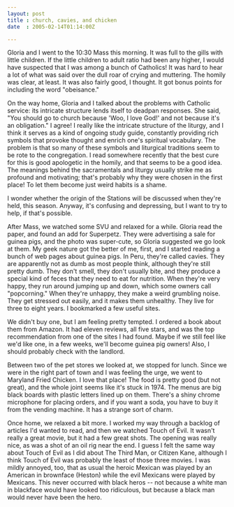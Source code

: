 ```yaml
---
layout: post
title : church, cavies, and chicken
date  : 2005-02-14T01:14:00Z

---
```

Gloria and I went to the 10:30 Mass this morning.  It was full to the gills with little children.  If the little children to adult ratio had been any higher, I would have suspected that I was among a bunch of Catholics!  It was hard to hear a lot of what was said over the dull roar of crying and muttering. The homily was clear, at least.  It was also fairly good, I thought.  It got bonus points for including the word "obeisance."

On the way home, Gloria and I talked about the problems with Catholic service: its intricate structure lends itself to deadpan responses.  She said, "You should go to church because 'Woo, I love God!' and not because it's an obligation."  I agree!  I really like the intricate structure of the liturgy, and I think it serves as a kind of ongoing study guide, constantly providing rich symbols that provoke thought and enrich one's spiritual vocabulary.  The problem is that so many of these symbols and liturgical traditions seem to be rote to the congregation.  I read somewhere recently that the best cure for this is good apologetic in the homily, and that seems to be a good idea.  The meanings behind the sacramentals and liturgy usually strike me as profound and motivating; that's probably why they were chosen in the first place!  To let them become just weird habits is a shame.

I wonder whether the origin of the Stations will be discussed when they're held, this season.  Anyway, it's confusing and depressing, but I want to try to help, if that's possible.

After Mass, we watched some SVU and relaxed for a while.  Gloria read the paper, and found an add for Superpetz.  They were advertising a sale for guinea pigs, and the photo was super-cute, so Gloria suggested we go look at them.  My geek nature got the better of me, first, and I started reading a bunch of web pages about guinea pigs.  In Peru, they're called cavies.  They are apparently not as dumb as most people think, although they're still pretty dumb.  They don't smell, they don't usually bite, and they produce a special kind of feces that they need to eat for nutrition.  When they're very happy, they run around jumping up and down, which some owners call "popcorning."  When they're unhappy, they make a weird grumbling noise.  They get stressed out easily, and it makes them unhealthy.  They live for three to eight years.  I bookmarked a few useful sites.

We didn't buy one, but I am feeling pretty tempted.  I ordered a book about them from Amazon.  It had eleven reviews, all five stars, and was the top recommendation from one of the sites I had found.  Maybe if we still feel like we'd like one, in a few weeks, we'll become guinea pig owners!  Also, I should probably check with the landlord.

Between two of the pet stores we looked at, we stopped for lunch.  Since we were in the right part of town and I was feeling the urge, we went to Maryland Fried Chicken.  I love that place!  The food is pretty good (but not great), and the whole joint seems like it's stuck in 1974.  The menus are big black boards with plastic letters lined up on them.  There's a shiny chrome microphone for placing orders, and if you want a soda, you have to buy it from the vending machine.  It has a strange sort of charm.

Once home, we relaxed a bit more.  I worked my way through a backlog of articles I'd wanted to read, and then we watched Touch of Evil.  It wasn't really a great movie, but it had a few great shots.  The opening was really nice, as was a shot of an oil rig near the end.  I guess I felt the same way about Touch of Evil as I did about The Third Man, or Citizen Kane, although I think Touch of Evil was probably the least of those three movies.  I was mildly annoyed, too, that as usual the heroic Mexican was played by an American in brownface (Heston) while the evil Mexicans were played by Mexicans.  This never occurred with black heros -- not because a white man in blackface would have looked too ridiculous, but because a black man would never have been the hero.

